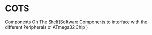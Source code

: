 # COTS
Components On The Shelf(Software Components to interface with the different Peripherals of ATmega32 Chip  )
